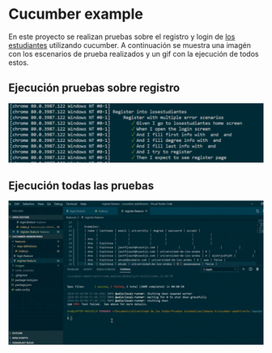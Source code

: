 # Cucumber example

En este proyecto se realizan pruebas sobre el registro y login de [los estudiantes](https://losestudiantes.co/) utilizando cucumber. 
A continuación se muestra una imagén con los escenarios de prueba realizados y un gif con la ejecución de todos estos.

## Ejecución pruebas sobre registro
![alt-text](https://github.com/amespinosa11/cucumber_example/blob/master/images/register_errors.PNG)

## Ejecución todas las pruebas
![alt-text](https://github.com/amespinosa11/cucumber_example/blob/master/images/register-errorsx2.gif)
